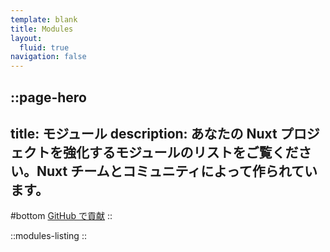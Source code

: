 ```yaml
---
template: blank
title: Modules
layout:
  fluid: true
navigation: false
---
```


::page-hero
---
title: モジュール
description: あなたの Nuxt プロジェクトを強化するモジュールのリストをご覧ください。Nuxt チームとコミュニティによって作られています。
---
#bottom
[GitHub で貢献](https://github.com/nuxt/modules)
::

::modules-listing
::
